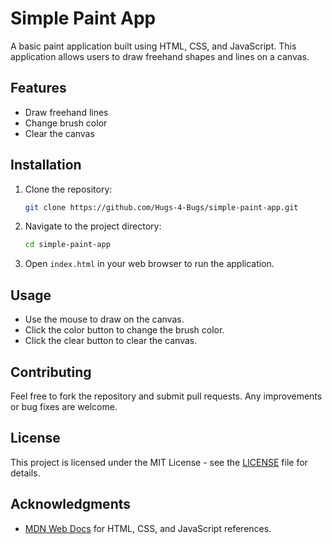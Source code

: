 # Simple Paint App

A basic paint application built using HTML, CSS, and JavaScript. This application allows users to draw freehand shapes and lines on a canvas.

## Features
- Draw freehand lines
- Change brush color
- Clear the canvas

## Installation

1. Clone the repository:
    ```bash
    git clone https://github.com/Hugs-4-Bugs/simple-paint-app.git
    ```

2. Navigate to the project directory:
    ```bash
    cd simple-paint-app
    ```

3. Open `index.html` in your web browser to run the application.

## Usage

- Use the mouse to draw on the canvas.
- Click the color button to change the brush color.
- Click the clear button to clear the canvas.

## Contributing

Feel free to fork the repository and submit pull requests. Any improvements or bug fixes are welcome.

## License

This project is licensed under the MIT License - see the [LICENSE](LICENSE) file for details.

## Acknowledgments

- [MDN Web Docs](https://developer.mozilla.org/en-US/) for HTML, CSS, and JavaScript references.
